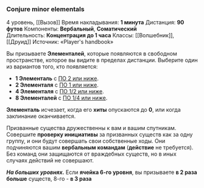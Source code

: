 ### Conjure minor elementals

4 уровень, [[Вызов]]
Время накладывания: **1 минута**
Дистанция: **90 футов**
Компоненты: **Вербальный**, **Соматический**
Длительность: **Концентрация до 1 часа**
Классы: [[Волшебник]], [[Друид]]
Источник: «Player's handbook»

Вы призываете **Элементалей**, которые появляются в свободном пространстве, которое вы видите в пределах дистанции. Выберите один из вариантов того, кто появляется:
- **1 Элементаль** с [ПО 2 или ниже](https://dnd.su/bestiary/?search=&type=30&danger=10%7C11%7C12%7C13%7C14%7C15).
- **2 Элементаля** с [ПО 1 или ниже](https://dnd.su/bestiary/?search=&type=30&danger=10%7C11%7C12%7C13%7C14).
- **4 Элементаля** с [ПО 1/2 или ниже](https://dnd.su/bestiary/?search=&type=30&danger=10%7C11%7C12%7C13).
- **8 Элементалей** с [ПО 1/4 или ниже](https://dnd.su/bestiary/?search=&type=30&danger=10%7C11%7C12).

**Элементаль** исчезает, когда его **хиты** опускаются до **0**, или когда заклинание оканчивается.

Призванные существа дружественны к вам и вашим спутникам. Совершите **проверку инициативы** за призванных существ как за одну группу, и они будут совершать свои собственные ходы. Они подчиняются вашим **вербальным командам** (**действие** не требуется). Без команд они защищаются от враждебных существ, но в иных случаях действий не совершают.

**_На больших уровнях._** Если **ячейка 6-го уровня**, вы призываете **в 2 раза больше** существ, 8-го -  **в 3 раза**